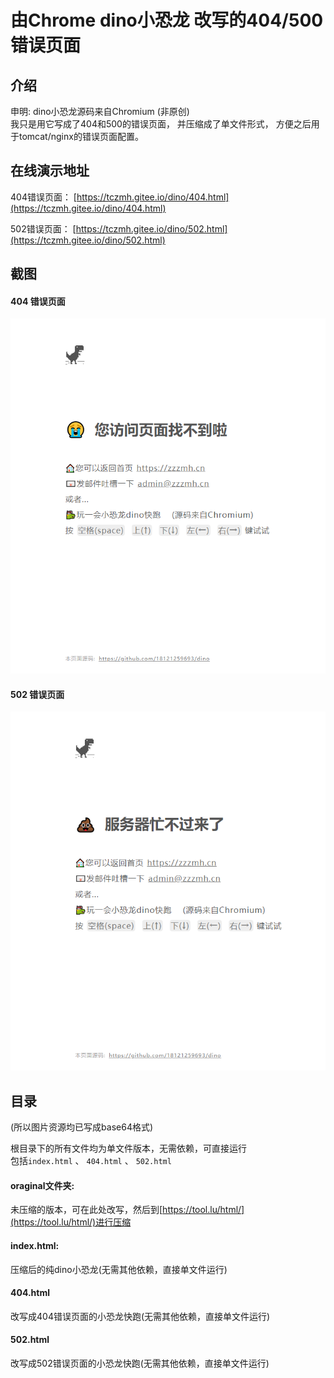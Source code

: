 # 由Chrome dino小恐龙 改写的404/500 错误页面

## 介绍
申明: dino小恐龙源码来自Chromium (非原创)
<br>
我只是用它写成了404和500的错误页面，
并压缩成了单文件形式，
方便之后用于tomcat/nginx的错误页面配置。

## 在线演示地址
404错误页面： [https://tczmh.gitee.io/dino/404.html](https://tczmh.gitee.io/dino/404.html)

502错误页面： [https://tczmh.gitee.io/dino/502.html](https://tczmh.gitee.io/dino/502.html)

## 截图
#### 404 错误页面
![404 错误页面](screenshot/404.png)

#### 502 错误页面
![502 错误页面](screenshot/502.png)


## 目录
(所以图片资源均已写成base64格式)



根目录下的所有文件均为单文件版本，无需依赖，可直接运行<br>
包括`index.html` 、 `404.html` 、 `502.html`

#### oraginal文件夹:
未压缩的版本，可在此处改写，然后到[https://tool.lu/html/](https://tool.lu/html/)进行压缩


#### index.html:
压缩后的纯dino小恐龙(无需其他依赖，直接单文件运行)

#### 404.html
改写成404错误页面的小恐龙快跑(无需其他依赖，直接单文件运行)

#### 502.html
改写成502错误页面的小恐龙快跑(无需其他依赖，直接单文件运行)